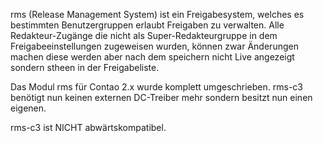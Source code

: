 rms (Release Management System) ist ein Freigabesystem, welches es bestimmten Benutzergruppen erlaubt Freigaben zu verwalten. Alle Redakteur-Zugänge die nicht als Super-Redakteurgruppe in dem Freigabeeinstellungen zugeweisen wurden, können zwar Änderungen machen diese werden aber nach dem speichern nicht Live angezeigt sondern stheen in der Freigabeliste.

Das Modul rms für Contao 2.x wurde komplett umgeschrieben. rms-c3 benötigt nun keinen externen DC-Treiber mehr sondern besitzt nun einen eigenen. 

rms-c3 ist NICHT abwärtskompatibel.
